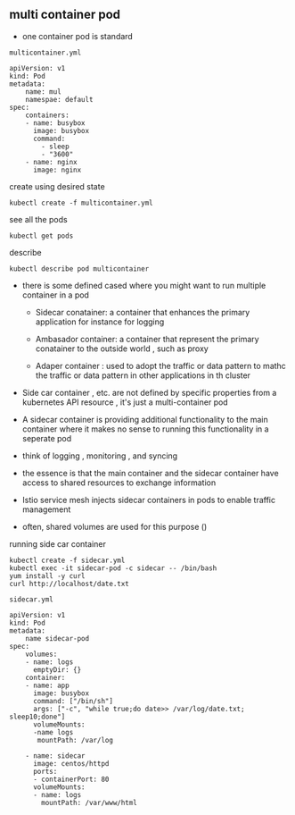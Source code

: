 ## multi container pod

- one container pod is standard

`multicontainer.yml`

```
apiVersion: v1
kind: Pod
metadata:
    name: mul
    namespae: default
spec:
    containers:
    - name: busybox
      image: busybox
      command:
        - sleep
        - "3600"
    - name: nginx
      image: nginx
```

create using desired state 

```
kubectl create -f multicontainer.yml
```

see all the pods

```
kubectl get pods
```

describe 

```
kubectl describe pod multicontainer
```

- there is some defined cased where you might want to run multiple container in a pod 
  
  - Sidecar conatainer: a container  that enhances the primary application for instance for logging 
  
  - Ambasador container:  a container that represent the primary conatainer to the outside world , such as proxy 
  
  - Adaper container : used to adopt the traffic or data pattern to mathc the traffic or data pattern in other applications in th cluster

- Side car container , etc. are not defined by specific properties from  a kubernetes API resource , it's just  a multi-container pod

- A sidecar container is providing additional functionality to the main container where it makes no sense to running this functionality in a seperate pod

- think of logging , monitoring , and syncing 

- the essence is that the main container and the sidecar container have access to shared resources to exchange information 

- Istio service mesh injects sidecar containers in pods to enable traffic management 

- often, shared volumes are used for this purpose ()

running side car container 

```
kubectl create -f sidecar.yml
kubectl exec -it sidecar-pod -c sidecar -- /bin/bash
yum install -y curl
curl http://localhost/date.txt 
```

`sidecar.yml`

```
apiVersion: v1
kind: Pod
metadata: 
    name sidecar-pod
spec:
    volumes:
    - name: logs
      emptyDir: {}
    container:
    - name: app
      image: busybox
      command: ["/bin/sh"]
      args: ["-c", "while true;do date>> /var/log/date.txt;
sleep10;done"]
      volumeMounts:
      -name logs
       mountPath: /var/log
    
    - name: sidecar 
      image: centos/httpd
      ports:
      - containerPort: 80
      volumeMounts:
      - name: logs 
        mountPath: /var/www/html
```
